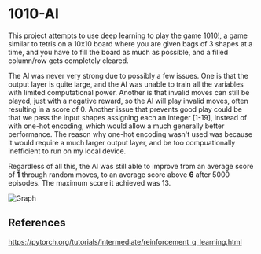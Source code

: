 # 1010-AI

This project attempts to use deep learning to play the game [1010!](https://play.google.com/store/apps/details?id=com.gramgames.tenten&hl=en_US&gl=US), a game similar to tetris on a 10x10 board where you are given bags of 3 shapes at a time, and you have to fill the board as much as possible, and a filled column/row gets completely cleared.

The AI was never very strong due to possibly a few issues. One is that the output layer is quite large, and the AI was unable to train all the variables with limited computational power. Another is that invalid moves can still be played, just with a negative reward, so the AI will play invalid moves, often resulting in a score of 0. Another issue that prevents good play could be that we pass the input shapes assigning each an integer \[1-19\], instead of with one-hot encoding, which would allow a much generally better performance. The reason why one-hot encoding wasn't used was because it would require a much larger output layer, and be too compuationally inefficient to run on my local device.

Regardless of all this, the AI was still able to improve from an average score of **1** through random moves, to an average score above **6** after 5000 episodes. The maximum score it achieved was 13.

![Graph](https://i.imgur.com/K6Uzy4L.png)

## References

https://pytorch.org/tutorials/intermediate/reinforcement_q_learning.html

